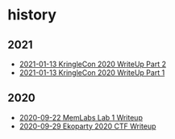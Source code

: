 # history
## 2021
* [2021-01-13 KringleCon 2020 WriteUp Part 2](_posts/2021-01-13-KringleCon-2020-WriteUp-Pt2.md)
* [2021-01-13 KringleCon 2020 WriteUp Part 1](_posts/2021-01-13-KringleCon-2020-WriteUp-Pt1.md)
## 2020
* [2020-09-22 MemLabs Lab 1 Writeup](_posts/2020-09-22-MemLabs-Lab1-WriteUp.md)
* [2020-09-29 Ekoparty 2020 CTF Writeup](_posts/2020-09-28-Ekoparty-2020-CTF-WriteUp.md)
